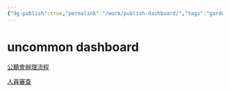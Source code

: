 ```yaml
---
{"dg-publish":true,"permalink":"/work/publish-dashboard/","tags":"gardenEntry"}
---
```


# uncommon dashboard

[公聽會辦理流程](公聽會辦理流程.md)

[人員審查](人員審查.md)